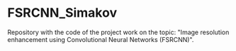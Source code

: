 # FSRCNN_Simakov
Repository with the code of the project work on the topic: "Image resolution enhancement using Convolutional Neural Networks (FSRCNN)".

